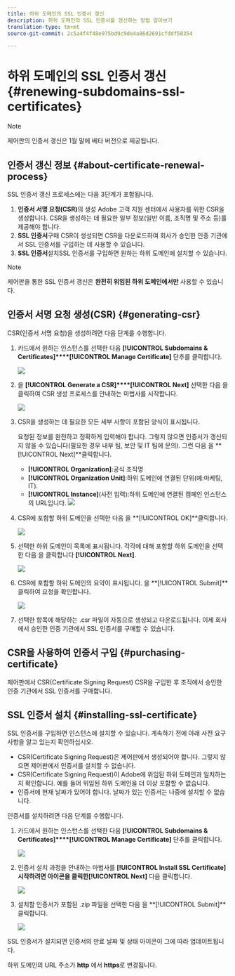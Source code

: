 ```yaml
---
title: 하위 도메인의 SSL 인증서 갱신
description: 하위 도메인의 SSL 인증서를 갱신하는 방법 알아보기
translation-type: tm+mt
source-git-commit: 2c5a4f4f48e975bd9c9de4a86d2691cfddf58354

---
```



# 하위 도메인의 SSL 인증서 갱신 {#renewing-subdomains-ssl-certificates}

>[!NOTE]
>
>제어판의 인증서 갱신은 1월 말에 베타 버전으로 제공됩니다.

## 인증서 갱신 정보 {#about-certificate-renewal-process}

SSL 인증서 갱신 프로세스에는 다음 3단계가 포함됩니다.

1. **인증서 서명 요청(CSR)**&#x200B;의 생성 Adobe 고객 지원 센터에서 사용자를 위한 CSR을 생성합니다. CSR을 생성하는 데 필요한 일부 정보(일반 이름, 조직명 및 주소 등)를 제공해야 합니다.
1. **SSL 인증서**&#x200B;구매 CSR이 생성되면 CSR을 다운로드하여 회사가 승인한 인증 기관에서 SSL 인증서를 구입하는 데 사용할 수 있습니다.
1. **SSL 인증서**&#x200B;설치SSL 인증서를 구입하면 원하는 하위 도메인에 설치할 수 있습니다.

>[!NOTE]
>
>제어판을 통한 SSL 인증서 갱신은 **완전히 위임된 하위 도메인에서만** 사용할 수 있습니다.

## 인증서 서명 요청 생성(CSR) {#generating-csr}

CSR(인증서 서명 요청)을 생성하려면 다음 단계를 수행합니다.

1. 카드에서 원하는 인스턴스를 선택한 다음 **[!UICONTROL Subdomains & Certificates]****[!UICONTROL Manage Certificate]** 단추를 클릭합니다.

   ![](assets/renewal1.png)

1. 을 **[!UICONTROL Generate a CSR]****[!UICONTROL Next]** 선택한 다음 을 클릭하여 CSR 생성 프로세스를 안내하는 마법사를 시작합니다.

   ![](assets/renewal2.png)

1. CSR을 생성하는 데 필요한 모든 세부 사항이 포함된 양식이 표시됩니다.

   요청된 정보를 완전하고 정확하게 입력해야 합니다. 그렇지 않으면 인증서가 갱신되지 않을 수 있습니다(필요한 경우 내부 팀, 보안 및 IT 팀에 문의). 그런 다음 을 **[!UICONTROL Next]**클릭합니다.

   * **[!UICONTROL Organization]**:공식 조직명
   * **[!UICONTROL Organization Unit]**:하위 도메인에 연결된 단위(예:마케팅, IT).
   * **[!UICONTROL Instance]**(사전 입력):하위 도메인에 연결된 캠페인 인스턴스의 URL입니다.
   ![](assets/renewal3.png)

1. CSR에 포함할 하위 도메인을 선택한 다음 을 **[!UICONTROL OK]**클릭합니다.

   ![](assets/renewal4.png)

1. 선택한 하위 도메인이 목록에 표시됩니다. 각각에 대해 포함할 하위 도메인을 선택한 다음 을 클릭합니다 **[!UICONTROL Next]**.

   ![](assets/renewal5.png)

1. CSR에 포함할 하위 도메인의 요약이 표시됩니다. 을 **[!UICONTROL Submit]**클릭하여 요청을 확인합니다.

   ![](assets/renewal6.png)

1. 선택한 항목에 해당하는 .csr 파일이 자동으로 생성되고 다운로드됩니다. 이제 회사에서 승인한 인증 기관에서 SSL 인증서를 구매할 수 있습니다.

## CSR을 사용하여 인증서 구입 {#purchasing-certificate}

제어판에서 CSR(Certificate Signing Request) CSR을 구입한 후 조직에서 승인한 인증 기관에서 SSL 인증서를 구매합니다.

## SSL 인증서 설치 {#installing-ssl-certificate}

SSL 인증서를 구입하면 인스턴스에 설치할 수 있습니다. 계속하기 전에 아래 사전 요구 사항을 알고 있는지 확인하십시오.

* CSR(Certificate Signing Request)은 제어판에서 생성되어야 합니다. 그렇지 않으면 제어판에서 인증서를 설치할 수 없습니다.
* CSR(Certificate Signing Request)이 Adobe에 위임된 하위 도메인과 일치하는지 확인합니다. 예를 들어 위임된 하위 도메인을 더 이상 포함할 수 없습니다.
* 인증서에 현재 날짜가 있어야 합니다. 날짜가 있는 인증서는 나중에 설치할 수 없습니다.

인증서를 설치하려면 다음 단계를 수행합니다.

1. 카드에서 원하는 인스턴스를 선택한 다음 **[!UICONTROL Subdomains & Certificates]****[!UICONTROL Manage Certificate]** 단추를 클릭합니다.

   ![](assets/renewal1.png)

1. 인증서 설치 과정을 안내하는 마법사를 **[!UICONTROL Install SSL Certificate]**시작하려면 아이콘을 클릭한**[!UICONTROL Next]** 다음 클릭합니다.

   ![](assets/install1.png)

1. 설치할 인증서가 포함된 .zip 파일을 선택한 다음 을 **[!UICONTROL Submit]**클릭합니다.

   ![](assets/install2.png)

SSL 인증서가 설치되면 인증서의 만료 날짜 및 상태 아이콘이 그에 따라 업데이트됩니다.

하위 도메인의 URL 주소가 **http** 에서 **https**&#x200B;로 변경됩니다.
